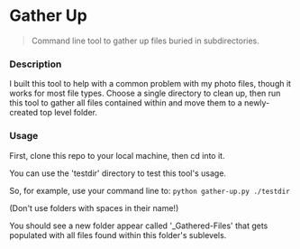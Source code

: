 # Gather Up

> Command line tool to gather up files buried in subdirectories.

### Description

I built this tool to help with a common problem with my photo files, though it works for most file types. Choose a single directory to clean up, then run this tool to gather all files contained within and move them to a newly-created top level folder.

### Usage

First, clone this repo to your local machine, then cd into it.

You can use the 'testdir' directory to test this tool's usage.

So, for example, use your command line to:
`python gather-up.py ./testdir`

(Don't use folders with spaces in their name!)

You should see a new folder appear called '\_Gathered-Files' that gets populated with all files found within this folder's sublevels.
